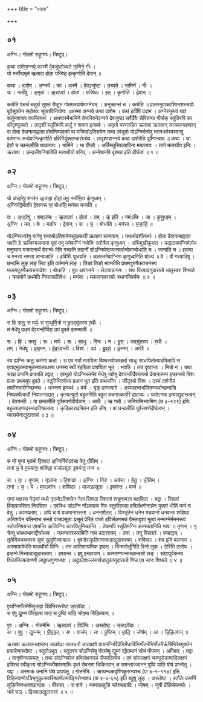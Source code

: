 +++
title = "०७७"

+++


## ०१
अग्निः। गोतमो राहूगणः। त्रिष्टुप्।

क॒था दा॑शेमा॒ग्नये॒ कास्मै॑ दे॒वजु॑ष्टोच्यते भा॒मिने॒ गीः ।  
यो मर्त्ये॑ष्व॒मृत॑ ऋ॒तावा॒ होता॒ यजि॑ष्ठ॒ इत्कृ॒णोति॑ दे॒वान् ॥

क॒था । दा॒शे॒म॒ । अ॒ग्नये॑ । का । अ॒स्मै॒ । दे॒वऽजु॑ष्टा । उ॒च्य॒ते॒ । भा॒मिने॑ । गीः ।  
यः । मर्त्ये॑षु । अ॒मृतः॑ । ऋ॒तऽवा॑ । होता॑ । यजि॑ष्ठः । इत् । कृ॒णोति॑ । दे॒वान् ॥

कथेति पंचर्चं चतुर्थं सूक्तं त्रैष्टुभं गोतमस्यार्षमाग्नेयम् । अनुक्रान्तं च । कथेति ॥ प्रातरनुवाकाश्विनशस्त्रयोः पूर्वसूक्तेन सहोक्तः सूक्तविनियोगः ॥अस्मा अग्नये कथा दाशेम । कथं हवींषि ददाम । अग्नेरनुरूपं यज्ञं कर्तुमशक्ता वयमित्यर्थः । अथवास्मैभामिने तेजस्विनेऽग्नये देवजुष्टा सर्वैर्देवैः सेवितव्या गीर्वाक् स्तुतिरपि का कीदृश्युच्यते । तादृशीं स्तुतिमपि कर्तुं न शक्ता इत्यर्थः । अमृतो मरणरहित ऋतावा ऋतवान् सत्यवान्यज्ञवान् वा होता देवानामाह्वाता होमनिष्पादको वा यजिष्ठोऽतिशयेन यष्वा एवंभूतो योऽग्निर्मत्येषु मरणधर्मस्वस्मासु वर्तमानः सन्देवानित्कृणोति हविर्भिर्युक्तान्करोत्येव । तादृशायाग्नये कथा दाशेमेति पूर्वेणान्वयः ॥ कथा । था हेतौ च च्छन्दसीति थाप्रत्ययः । भामिने । भा दीप्तौ । अर्तिस्तुस्वित्यादिना मन्प्रत्ययः । ततो मत्वर्थीय इनिः । ऋतावा । छन्दसीवनिपाविति मत्वर्थीयो वनिप् । अन्येषामपि दृश्यत इति दीर्घत्वं ॥ १ ॥

## ०२
अग्निः। गोतमो राहूगणः। त्रिष्टुप्।

यो अ॑ध्व॒रेषु॒ शन्त॑म ऋ॒तावा॒ होता॒ तमू॒ नमो॑भि॒रा कृ॑णुध्वम् ।  
अ॒ग्निर्यद्वेर्मर्ता॑य दे॒वान्त्स चा॒ बोधा॑ति॒ मन॑सा यजाति ॥

यः । अ॒ध्व॒रेषु॑ । शम्ऽत॑मः । ऋ॒तऽवा॑ । होता॑ । तम् । ऊं॒ इति॑ । नमः॑ऽभिः । आ । कृ॒णु॒ध्व॒म् ।  
अ॒ग्निः । यत् । वेः । मर्ता॑य । दे॒वान् । सः । च॒ । बोधा॑ति । मन॑सा । य॒जा॒ति॒ ॥

योऽग्निरध्वरेषु यागेषु शन्तमोऽतिशयेनसुखकारी ऋतावा सत्यवान् । यथार्थदर्शीत्यर्थः । होता देवानामाह्वाता भवति हे ऋत्विग्यजमाना यूयं तमु तमेवाग्निं नमोभिः स्तोत्रैरा कृणुध्वम् । अभिमुखीकुरुत । यद्यदायमग्निर्मर्ताय मनुष्याय यजमानार्थं देवान्वेः वेति गच्छति तदानीं सोऽग्निर्यष्टव्यान्सर्वान्देवान्बोधाति च । जानाति च । ज्ञात्वा च मनसा नमसा तान्यजाति । हविर्भिः पूजयति । अतस्तमेवाग्निमा कृणुध्वमिति योज्यं ॥ वे । वी गत्यादिषु । छन्दसि लुङ् लङ् लिट इति वर्तमाने लङ् । तिङां तिङो भवन्तीति प्रथमपुरुषैकवचनस्य मध्यमपुरुषैकवचनादेशः । बोधाति । बुध अवगमने । लेट्याडागमः । शपः पित्त्वादनुदात्तत्वे धातुस्वरः शिष्यते । चवायोगे प्रथमेति निघातप्रतिषेधः । मनसा । मकारनकारयोः स्थानविपर्ययः ॥ २ ॥

## ०३
अग्निः। गोतमो राहूगणः। त्रिष्टुप्।

स हि क्रतुः॒ स मर्यः॒ स सा॒धुर्मि॒त्रो न भू॒दद्भु॑तस्य र॒थीः ।  
तं मेधे॑षु प्रथ॒मं दे॑व॒यन्ती॒र्विश॒ उप॑ ब्रुवते द॒स्ममारीः॑ ॥

सः । हि । क्रतुः॑ । सः । मर्यः॑ । सः । सा॒धुः । मि॒त्रः । न । भू॒त् । अद्भु॑तस्य । र॒थीः ।  
तम् । मेधे॑षु । प्र॒थ॒मम् । दे॒व॒ऽयन्तीः । विशः॑ । उप॑ । ब्रु॒व॒ते॒ । द॒स्मम् । आरीः॑ ॥

स्य ह्यग्निः क्रतुः कर्मणां कर्ता । स एव मर्यो मारयिता विश्वस्योपसंहर्ता साधुः साधयितोत्पादयितापि स एवाद्भुतस्याभूतस्यालब्धस्य धनस्य रथी रंहयिता प्रापयिता भूत् । भवति । तत्र दृष्टान्तः । मित्रो न । यथा सखा दनानि प्रापयति तद्वत् । एवंभूतो योऽग्निस्तमेव मेधेषु यज्ञेषु देवयन्तीर्देवयन्त्यो देवानात्मन इच्छन्त्यो विशः प्रजाः प्रथममुप ब्रुवते । स्तुतिभिरुपेत्य प्रधान भूत इति कथयन्ति । कीदृश्यो विशः । दस्मं दर्शनीयं तमग्निमारीर्गच्छन्त्यः । भजन्त्य इत्यर्थः ॥ मर्यः । मृङ् प्राणत्यागे । अस्मादन्तर्भावितण्यर्थाच्छन्दसि निष्वर्क्येत्यादौ निपातनाद्यत् । कृत्यल्युटो बहुलमिति बहुल वचनात्कर्तरि द्रष्टव्यः । यतोऽनाव इत्याद्युदात्तत्वम् । देवयन्तीः । वा छन्दसीति पूर्वसवर्णदीर्घत्वम् । आरीः । ऋ गतौ । जनिघसिभ्यामिण् (उ ४-१२९) इथि बहुलग्रहणादस्मादपीण्प्रत्ययः । कृदिकारादक्तिन इति ङीष् । वा छन्दसीति पूर्वसवर्णदीर्घत्वम् । व्यत्ययेनाद्युदात्तत्वं ॥ ३ ॥

## ०४
अग्निः। गोतमो राहूगणः। त्रिष्टुप्।

स नो॑ नृ॒णां नृत॑मो रि॒शादा॑ अ॒ग्निर्गिरोऽव॑सा वेतु धी॒तिम् ।  
तना॑ च॒ ये म॒घवा॑नः॒ शवि॑ष्ठा॒ वाज॑प्रसूता इ॒षय॑न्त॒ मन्म॑ ॥

सः । नः॒ । नृ॒णाम् । नृऽत॑मः । रि॒शादाः॑ । अ॒ग्निः । गिरः॑ । अव॑सा । वे॒तु॒ । धी॒तिम् ।  
तना॑ । च॒ । ये । म॒घऽवा॑नः । शवि॑ष्ठाः । वाज॑ऽप्रसूताः । इ॒षय॑न्त । मन्म॑ ॥

नृणां यज्ञस्य नेतृणां मध्ये नृतमोऽतिशयेन नेता रिशादा रिशानां शत्रूणामत्ता भक्षयिता । यद्वा । रिशतां हिंसतामसिता निरसिता । एवंविधः सोऽग्नि र्नोऽस्माकं गिरः स्तुतीरवसा हविर्लक्षणेनान्नेन युक्तां धीतिं कर्म च वेतु । कामयताम् । अपि च ये यजमानास्तना । धननामैतत् । विस्तृतेन धनेन मघवानो धनवन्तः शविष्ठा अतिशयेन बलिनश्च सन्तो वाजप्रसूताः प्रसूतं प्रेरितं वाजो हविर्लक्षणमन्नं यैस्तादृशा भूत्वा मन्माग्नेर्मननरूपं स्तोत्रमिषयन्त एषयन्ति ऋत्विग्भिः कारयितुमिच्छन्ति । तेषामपि स्तुतिमग्निः कामयतामिति भावः ॥ नृणाम् । नृ चेत्यु भयथाभावाद्दीर्घाभावः । नामन्यतरस्यामिति नाम उदात्तत्वम् । तना । तनु विस्तारे । पचाद्यच् । तृतीयैकवचनस्य सुषां सुलुगित्याकारः । वृषादेराकृतिगणत्वादाद्युदात्तत्वम् । शविष्ठाः । शव इति बलनाम । अस्मायामेधेति मत्वर्थीयो विनिः । तत आतिशायनिक इष्ठन् । विन्मतोर्लुगिति विनो लुक् । टेरिति टलोपः । इष्ठनो नित्त्वादाद्युदात्तत्वम् । इषयन्त । इषु इच्छायाम् । अस्माण्ण्यन्ताच्छान्दसो लङ् । संज्ञापूर्वकस्य विधेरनित्यत्वाण्णौ लघूपधगुणाभावः । अदुपदेशाल्लसार्वधातुकानुदात्तत्वे णिच एव स्वरः शिष्यते ॥ ४ ॥

## ०५
अग्निः। गोतमो राहूगणः। त्रिष्टुप्।

ए॒वाग्निर्गोत॑मेभिरृ॒तावा॒ विप्रे॑भिरस्तोष्ट जा॒तवे॑दाः ।  
स ए॑षु द्यु॒म्नं पी॑पय॒त्स वाजं॒ स पु॒ष्टिं या॑ति॒ जोष॒मा चि॑कि॒त्वान् ॥

ए॒व । अ॒ग्निः । गोत॑मेभिः । ऋ॒तऽवा॑ । विप्रे॑भिः । अ॒स्तो॒ष्ट॒ । जा॒तऽवे॑दाः ।  
सः । ए॒षु॒ । द्यु॒म्नम् । पी॒प॒य॒त् । सः । वाज॑म् । सः । पु॒ष्टिम् । या॒ति॒ । जोष॑म् । आ । चि॒कि॒त्वान् ॥

ऋतावा ऋतवान्यज्ञवान् जातवेदा जातधनो जातप्रज्ञो वायमग्निर्विप्रेभिर्मेधाविभिर्गोतमेभिर्गोतमैर्ऋषिभिरेवमुक्तेन प्रकारेणास्तोष्ट । स्तुतोऽभूत् । स्तुतश्च सोऽग्निरेषु गोतमेषु द्युम्नं द्योतमानं सोमं पीपयन् । अपिबत् । यद्वा । तानृषीनपाययत् । तथा सोऽग्निर्वाजं हविर्लक्षणमन्नं पीपयदित्येव । एवं सोमलक्षणं चरुपुरोडाशादिलक्षणं हविश्च स्वीकृत्य सोऽग्निर्जोषमस्माभिः कृतं सेवनमा चिकित्वान् अ समन्ताज्जानन् पुष्विं याति षोषं प्राप्नोतु । यद्वा । अस्माकं धनानि पोषं प्रापयतु ॥ गोतमेभिः । ऋष्यन्धकवृष्णिकुरुभ्यश्च (पा ४-१-११४) इति विहिस्याणोऽत्रिभृगुकुत्सवसिष्ठगोतमाङ्गिरोभ्यश्च (पा २-४-६५) इति बहुषु लुक् । अस्तोष्ट । स्तौतेः कमर्णि लुङिचिणभावश्छान्दसः । पीपयत् । पा पाने । ण्यन्ताल्लुङि च्लेश्चङादि । जोषम् । जुषी प्रीतिसेवनयोः । भावे घञ् । इित्त्वादाद्युदात्तत्वं ॥ ५ ॥